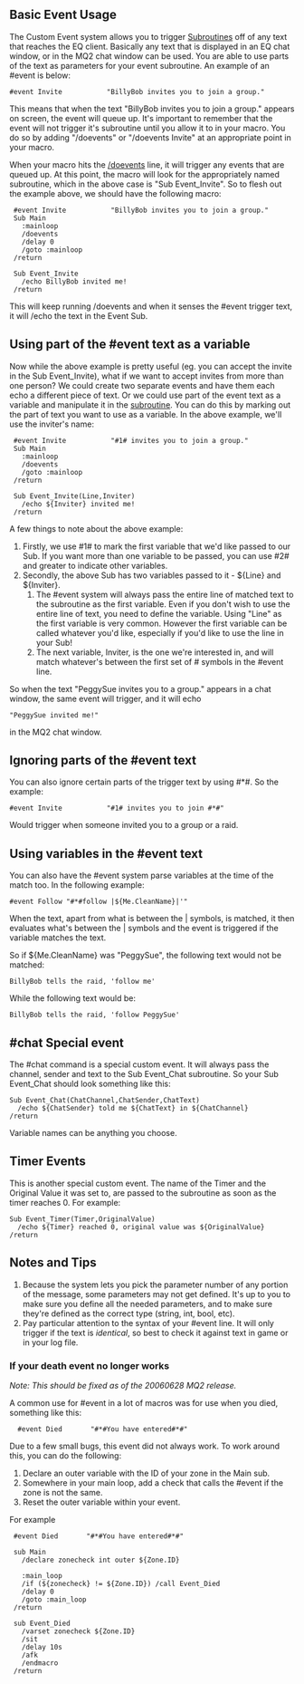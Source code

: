 ## Basic Event Usage

The Custom Event system allows you to trigger [Subroutines](../macro-commands/subroutines.md) off of any text that reaches the EQ
client. Basically any text that is displayed in an EQ chat window, or in the MQ2 chat window can be used. You are able
to use parts of the text as parameters for your event subroutine. An example of an #event is below:

    #event Invite           "BillyBob invites you to join a group."

This means that when the text "BillyBob invites you to join a group." appears on screen, the event will queue up. It's
important to remember that the event will not trigger it's subroutine until you allow it to in your macro. You do so by
adding "/doevents" or "/doevents Invite" at an appropriate point in your macro.

When your macro hits the [/doevents](../macro-commands/doevents.md) line, it will trigger any events that are queued up. At this
point, the macro will look for the appropriately named subroutine, which in the above case is "Sub Event_Invite". So to
flesh out the example above, we should have the following macro:

     #event Invite           "BillyBob invites you to join a group."
     Sub Main
       :mainloop
       /doevents
       /delay 0
       /goto :mainloop
     /return
     
     Sub Event_Invite
       /echo BillyBob invited me!
     /return

This will keep running /doevents and when it senses the #event trigger text, it will /echo the text in the Event Sub.

## Using part of the #event text as a variable

Now while the above example is pretty useful (eg. you can accept the invite in the Sub Event_Invite), what if we want to
accept invites from more than one person? We could create two separate events and have them each echo a different piece
of text. Or we could use part of the event text as a variable and manipulate it in the
[subroutine](../macro-commands/subroutines.md). You can do this by marking out the part of text you want to use as a variable. In
the above example, we'll use the inviter's name:

     #event Invite           "#1# invites you to join a group."
     Sub Main
       :mainloop
       /doevents
       /goto :mainloop
     /return
     
     Sub Event_Invite(Line,Inviter)
       /echo ${Inviter} invited me!
     /return

A few things to note about the above example:

1.  Firstly, we use #1# to mark the first variable that we'd like passed to our Sub. If you want more than one variable
    to be passed, you can use #2# and greater to indicate other variables.
2.  Secondly, the above Sub has two variables passed to it - ${Line} and ${Inviter}.
    1.  The #event system will always pass the entire line of matched text to the subroutine as the first variable. Even
        if you don't wish to use the entire line of text, you need to define the variable. Using "Line" as the first
        variable is very common. However the first variable can be called whatever you'd like, especially if you'd like
        to use the line in your Sub!
    2.  The next variable, Inviter, is the one we're interested in, and will match whatever's between the first set of #
        symbols in the #event line.

So when the text "PeggySue invites you to a group." appears in a chat window, the same event will trigger, and it will
echo

    "PeggySue invited me!"

in the MQ2 chat window.

## Ignoring parts of the #event text

You can also ignore certain parts of the trigger text by using #\*#. So the example:

    #event Invite           "#1# invites you to join #*#"

Would trigger when someone invited you to a group or a raid.

## Using variables in the #event text

You can also have the #event system parse variables at the time of the match too. In the following example:

    #event Follow "#*#follow |${Me.CleanName}|'"

When the text, apart from what is between the \| symbols, is matched, it then evaluates what's between the \| symbols
and the event is triggered if the variable matches the text.

So if ${Me.CleanName} was "PeggySue", the following text would not be matched:

`BillyBob tells the raid, 'follow me'`

While the following text would be:

`BillyBob tells the raid, 'follow PeggySue'`

## #chat Special event

The #chat command is a special custom event. It will always pass the channel, sender and text to the Sub Event_Chat
subroutine. So your Sub Event_Chat should look something like this:

`Sub Event_Chat(ChatChannel,ChatSender,ChatText)`  
`  /echo ${ChatSender} told me ${ChatText} in ${ChatChannel}`  
`/return`

Variable names can be anything you choose.

## Timer Events

This is another special custom event. The name of the Timer and the Original Value it was set to, are passed to the
subroutine as soon as the timer reaches 0. For example:

`Sub Event_Timer(Timer,OriginalValue)`  
`  /echo ${Timer} reached 0, original value was ${OriginalValue}`  
`/return`

## Notes and Tips

1.  Because the system lets you pick the parameter number of any portion of the message, some parameters may not get
    defined. It's up to you to make sure you define all the needed parameters, and to make sure they're defined as the
    correct type (string, int, bool, etc).
2.  Pay particular attention to the syntax of your #event line. It will only trigger if the text is *identical*, so best
    to check it against text in game or in your log file.

### If your death event no longer works

*Note: This should be fixed as of the 20060628 MQ2 release.*

A common use for #event in a lot of macros was for use when you died, something like this:

`  #event Died       "#*#You have entered#*#"`

Due to a few small bugs, this event did not always work. To work around this, you can do the following:

1.  Declare an outer variable with the ID of your zone in the Main sub.
2.  Somewhere in your main loop, add a check that calls the #event if the zone is not the same.
3.  Reset the outer variable within your event.

For example

     #event Died       "#*#You have entered#*#"
     
     sub Main
       /declare zonecheck int outer ${Zone.ID}
       
       :main_loop
       /if (${zonecheck} != ${Zone.ID}) /call Event_Died
       /delay 0
       /goto :main_loop
     /return
     
     sub Event_Died
       /varset zonecheck ${Zone.ID}
       /sit
       /delay 10s
       /afk
       /endmacro
     /return


